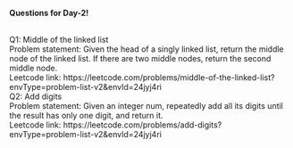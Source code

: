 **Questions for Day-2!**

<br>
Q1: Middle of the linked list
<br>
    Problem statement: Given the head of a singly linked list, return the middle node of the linked list. If there are two middle nodes, return the second middle node.
    <br>
    Leetcode link: https://leetcode.com/problems/middle-of-the-linked-list?envType=problem-list-v2&envId=24jyj4ri
<br>
Q2: Add digits
<br>
    Problem statement: Given an integer num, repeatedly add all its digits until the result has only one digit, and return it.
    <br>
    Leetcode link: https://leetcode.com/problems/add-digits?envType=problem-list-v2&envId=24jyj4ri
    
